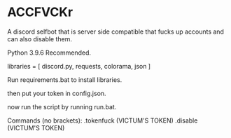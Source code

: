 # ACCFVCKr
A discord selfbot that is server side compatible that fucks up accounts and can also disable them.

Python 3.9.6 Recommended.

libraries = [ discord.py, requests, colorama, json ]

Run requirements.bat to install libraries.

then put your token in config.json.

now run the script by running run.bat.

Commands (no brackets):
  .tokenfuck (VICTUM'S TOKEN)
  .disable (VICTUM'S TOKEN)
  
